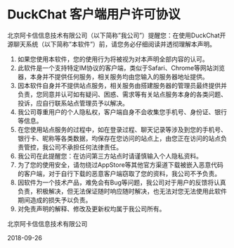 # DuckChat 客户端用户许可协议


北京阿卡信信息技术有限公司（以下简称”我公司”）提醒您：在使用DuckChat开源聊天系统（以下简称”本软件”）前，请您务必仔细阅读并透彻理解本声明。

1. 如果您使用本软件，您的使用行为将被视为对本声明全部内容的认可。
2. 此软件是一个支持特定IM协议的客户端，类似于Safari、Chrome等网站浏览器，本身并不提供任何服务，相关服务均由您输入的服务器地址提供。
3. 因本软件自身并不提供站点服务，相关服务由搭建服务器的管理员最终提供并负责，您同意并认可如有疑问、困惑、需求等有关站点服务本身的各类问题、投诉，应自行联系站点管理员予以解决。
4. 我公司尊重用户的个人隐私权，客户端自身不会收集您手机号、身份证、银行等信息。
5. 在您使用站点服务的过程中，如在登录过程、聊天记录等涉及到您的手机号、银行卡、昵称等各类数据，均保存在您访问的站点上，由您正在访问的站点负责管控，我公司不承担任何法律责任。
6. 我公司在此提醒您：在访问第三方站点时请谨慎输入个人隐私资料。
7. 为了您的使用安全，请勿绕过AppStore等其他官方渠道下载被嵌入恶意代码的客户端，对于自行下载的恶意客户端窃取了您的资料，我公司不予负责。
8. 因软件为一个技术产品，难免会有Bug等问题，我公司对于用户的反馈将认真负责，积极解决，但无法保证随时响应随时解决，也无法对您无法使用此软件期间造成的损失予以负责。
9. 对免责声明的解释、修改及更新权均属于我公司所有。



北京阿卡信信息技术有限公司

2018-09-26